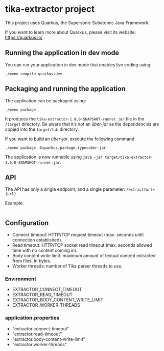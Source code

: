 # tika-extractor project

This project uses Quarkus, the Supersonic Subatomic Java Framework.

If you want to learn more about Quarkus, please visit its website: https://quarkus.io/ .

## Running the application in dev mode

You can run your application in dev mode that enables live coding using:
```shell script
./mvnw compile quarkus:dev
```

## Packaging and running the application

The application can be packaged using:
```shell script
./mvnw package
```
It produces the `tika-extractor-1.0.0-SNAPSHOT-runner.jar` file in the `/target` directory.
Be aware that it’s not an _über-jar_ as the dependencies are copied into the `target/lib` directory.

If you want to build an _über-jar_, execute the following command:
```shell script
./mvnw package -Dquarkus.package.type=uber-jar
```

The application is now runnable using `java -jar target/tika-extractor-1.0.0-SNAPSHOT-runner.jar`.

## API

The API has only a single endpoint, and a single parameter: `/extract?url={url}`

Example:
```
```

## Configuration

* Connect timeout: HTTP/TCP request timeout (max. seconds until connection established).
* Read timeout: HTTP/TCP socket read timeout (max. seconds allowed time with no content coming in).
* Body content write limit: maximum amount of textual content extracted from files, in bytes.
* Worker threads: number of Tika parser threads to use.

### Environment
* EXTRACTOR_CONNECT_TIMEOUT
* EXTRACTOR_READ_TIMEOUT
* EXTRACTOR_BODY_CONTENT_WRITE_LIMIT
* EXTRACTOR_WORKER_THREADS

### application.properties
* "extractor.connect-timeout"
* "extractor.read-timeout"
* "extractor.body-content-write-limit"
* "extractor.worker-threads"
